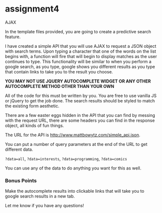 # assignment4
AJAX

In the template files provided, you are going to create a predictive search
feature.

I have created a simple API that you will use AJAX to request a JSON object
with search terms. Upon typing a character that one of the words on the list
begins with, a function will fire that will begin to display matches as the
user continues to type. This functionality will be similar to when you perform
a google search, as you type, google shows you different results as you type
that contain links to take you to the result you choose.


__YOU MAY NOT USE JQUERY AUTOCOMPLETE WIDGET OR ANY OTHER AUTOCOMPLETE METHOD
OTHER THAN YOUR OWN__
 
All of the code for this must be written by you. You are free to use vanilla JS
or jQuery to get the job done. The search results should be styled to match the
existing form aesthetic.

There are a few easter eggs hidden in the API that you can find by messing with
the request URL, there are some headers you can find in the response object,
all kinds of fun things.

The URL for the API is <http://www.mattbowytz.com/simple_api.json>.

You can put a number of query parameters at the end of the URL to get different
data.

`?data=all`, `?data=interests`, `?data=programming`, `?data=comics`

You can use any of the data to do anything you want for this as well.

### Bonus Points

Make the autocomplete results into clickable links that will take you to google
search results in a new tab.

Let me know if you have any questions!
